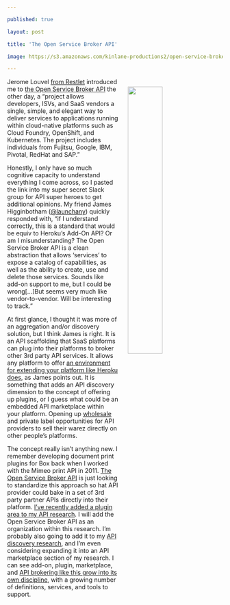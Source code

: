 ---
published: true
layout: post
title: 'The Open Service Broker API'
image: https://s3.amazonaws.com/kinlane-productions2/open-service-broker-api/osbapi_logo_concept3_wtm.png
---

<p><a href="https://openservicebrokerapi.org/"><img src="https://s3.amazonaws.com/kinlane-productions2/open-service-broker-api/osbapi_logo_concept3_wtm.png" align="right" width="40%" style="padding: 20px;" /></a>
<p>Jerome Louvel <a href="http://apis.how/5ytnitnakm">from Restlet</a> introduced me to <a href="https://openservicebrokerapi.org/">the Open Service Broker API</a> the other day, a “project allows developers, ISVs, and SaaS vendors a single, simple, and elegant way to deliver services to applications running within cloud-native platforms such as Cloud Foundry, OpenShift, and Kubernetes. The project includes individuals from Fujitsu, Google, IBM, Pivotal, RedHat and SAP.”

<p>Honestly, I only have so much cognitive capacity to understand everything I come across, so I pasted the link into my super secret Slack group for API super heroes to get additional opinions. My friend James Higginbotham (<a href="https://twitter.com/launchany">@launchany</a>) quickly responded with, “if I understand correctly, this is a standard that would be equiv to Heroku’s Add-On API? Or am I misunderstanding? The Open Service Broker API is a clean abstraction that allows ‘services’ to expose a catalog of capabilities, as well as the ability to create, use and delete those services. Sounds like add-on support to me, but I could be wrong[…]But seems very much like vendor-to-vendor. Will be interesting to track.”

<p>At first glance, I thought it was more of an aggregation and/or discovery solution, but I think James is right. It is an API scaffolding that SaaS platforms can plug into their platforms to broker other 3rd party API services. It allows any platform to offer <a href="https://devcenter.heroku.com/categories/extending-heroku">an environment for extending your platform like Heroku does</a>, as James points out. It is something that adds an API discovery dimension to the concept of offering up plugins, or I guess what could be an embedded API marketplace within your platform. Opening up <a href="http://apievangelist.com/2014/01/30/what-will-it-take-to-sell-my-api-as-a-wholesale-resource/">wholesale</a> and private label opportunities for API providers to sell their warez directly on other people’s platforms.

<p>The concept really isn’t anything new. I remember developing document print plugins for Box back when I worked with the Mimeo print API in 2011. <a href="https://openservicebrokerapi.org/">The Open Service Broker API</a> is just looking to standardize this approach so hat  API provider could bake in a set of 3rd party partner APIs directly into their platform. <a href="http://plugin.apievangelist.com/">I’ve recently added a plugin area to my API research</a>. I will add the Open Service Broker API as an organization within this research. I’m probably also going to add it to my <a href="http://discovery.apievangelist.com/">API discovery research</a>, and I’m even considering expanding it into an API marketplace section of my research.  I can see add-on, plugin, marketplace, and <a href="http://apievangelist.com/2014/10/10/exploring-the-possibilities-of-being-an-api-broker/">API brokering like this grow into its own discipline</a>, with a growing number of definitions, services, and tools to support.


